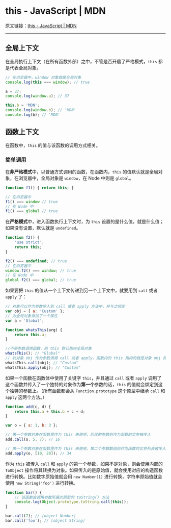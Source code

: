 # this - JavaScript | MDN

原文链接：[this - JavaScript | MDN](https://developer.mozilla.org/en-US/docs/Web/JavaScript/Reference/Operators/this)

---

## 全局上下文

在全局执行上下文（在所有函数外部）之中，不管是否开启了严格模式，`this` 都是代表全局对象。

```javascript
// 在浏览器中，window 对象就是全局对象
console.log(this === window); // true

a = 37;
console.log(window.a); // 37

this.b = 'MDN';
console.log(window.b); // 'MDN'
console.log(b); // 'MDN'
```

## 函数上下文

在函数中，`this` 的值与该函数的调用方式相关。

### 简单调用

在**非严格模式**中，以普通方式调用的函数，在函数内，`this` 的值默认就是全局对象，在浏览器中，全局对象是 `window`，在 Node 中则是 `global`。

```javascript
function f1() { return this; }

// 在浏览器中
f1() === window // true
// 在 Node 中
f1() === global // true
```

在**严格模式**中，进入函数执行上下文时，为 `this` 设置的是什么值，就是什么值；如果没有设置，默认就是 `undefined`。

```javascript
function f2() {
    'use strict';
    return this;
}

f2() === undefined; // true
// 在浏览器中
window.f2() === window; // true
// 在 Node 中
global.f2() === global; // true
```

如果要把 `this` 的值从一个上下文传递到另一个上下文中，就要用到 `call` 或者 `apply` 了：

```javascript
// 对象可以作为参数传入到 call 或者 apply 方法中，并与之绑定
var obj = { a: 'Custom' };
// 为全局对象添加了一个属性
var a = 'Global';

function whatsThis(arg) {
    return this.a;
}

//不带参数调用函数，则 this 默认指向全局对象
whatsThis(); // "Global"
// 以对象 obj 作为参数调用 call 或者 apply，函数内的 this 指向的就是对象 obj 而不是全局对象了
whatsThis.call(obj); // "Custom"
whatsThis.apply(obj); // "Custom"
```

如果一个函数在函数体中使用了关键字 `this`，并且通过 `call` 或者 `apply` 调用了这个函数并传入了一个独特的对象作为**第一个**参数的话，`this` 的值就会绑定到这个独特的参数上。（所有函数都会从 `Function.prototype` 这个原型中继承 `call` 和 `apply` 这两个方法。）

```javascript
function add(c, d) {
    return this.a + this.b + c + d;
}

var o = { a: 1, b: 3 };

// 第一个参数对象在函数里作为 this 来使用，后续的参数则作为函数的实参被传入
add.call(o, 5, 7); // 16

// 第一个参数对象在函数里作为 this 来使用，第二个参数数组则作为函数的实参列表被传入
add.apply(o, [10, 20]); // 34
```

作为 `this` 被传入 `call` 和 `apply` 的第一个参数，如果不是对象，则会使用内部的 `ToObject` 操作将其转换为对象。如果传入的是原始值，就会使用对应的构造函数进行转换。比如数字原始值就会用 `new Number(1)` 进行转换，字符串原始值就会使用 `new String('foo')` 进行转换。

```javascript
function bar() {
    // 该函数会调用参数所属的原型的 toString() 方法
    console.log(Object.prototype.toString.call(this));
}

bar.call(7); // [object Number]
bar.call('foo'); // [object String]
```
